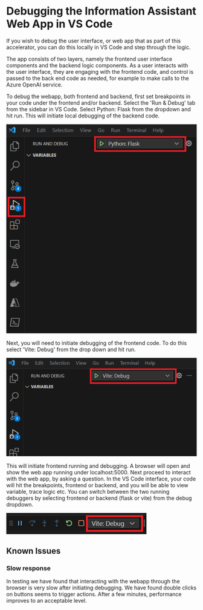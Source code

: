 # Debugging the Information Assistant Web App in VS Code

If you wish to debug the user interface, or web app that as part of this accelerator, you can do this locally in VS Code and step through the logic. 

The app consists of two layers, namely the frontend user interface components and the backend logic components. As a user interacts with the user interface, they are engaging with the frontend code, and control is passed to the back end code as needed, for example to make calls to the Azure OpenAI service.

To debug the webapp, both frontend and backend, first set breakpoints in your code under the frontend and/or backend. Select the 'Run & Debug' tab from the sidebar in VS Code. Select Python: Flask from the dropdown and hit run. This will initiate local debugging of the backend code.

![backend debugging](images/webapp_debug_1.png)

Next, you will need to initiate debugging of the frontend code. To do this select 'Vite: Debug' from the drop down and hit run.

![frontend debugging](images/webapp_debug_2.png)

This will initiate frontend running and debugging. A browser will open and show the web app running under localhost:5000. Next proceed to interact with the web app, by asking a question. In the VS Code interface, your code will hit the breakpoints, frontend or backend, and you will be able to view variable, trace logic etc. You can switch between the two running debuggers by selecting frontend or backend  (flask or vite) from the debug dropdown.

![frontend debugging](images/webapp_debug_3.png)

## Known Issues

### Slow response

In testing we have found that interacting with the webapp through the browser is very slow after initiating debugging. We have found double clicks on buttons seems to trigger actions. After a few minutes, performance improves to an acceptable level.
